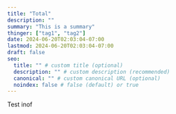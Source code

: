 ```yaml
---
title: "Total"
description: ""
summary: "This is a summary"
thinger: ["tag1", "tag2"]
date: 2024-06-20T02:03:04-07:00
lastmod: 2024-06-20T02:03:04-07:00
draft: false
seo:
  title: "" # custom title (optional)
  description: "" # custom description (recommended)
  canonical: "" # custom canonical URL (optional)
  noindex: false # false (default) or true
---
```


Test inof

